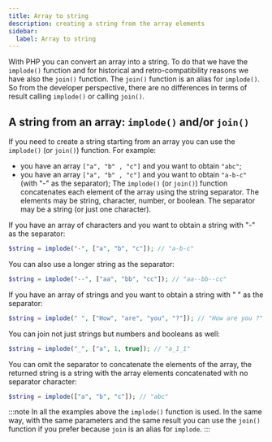 ```yaml
---
title: Array to string
description: creating a string from the array elements
sidebar:
  label: Array to string
---
```


With PHP you can convert an array into a string.
To do that we have the `implode()` function and for historical and retro-compatibility reasons we have also the `join()` function. The `join()` function is an alias for `implode()`. So from the developer perspective, there are no differences in terms of result calling `implode()` or calling `join()`.

## A string from an array:  `implode()` and/or `join()`

If you need to create a string starting from an array you can use the `implode()` (or `join()`) function.
For example:
- you have an array `["a", "b" , "c"]` and you want to obtain `"abc"`;
- you have an array `["a", "b" , "c"]` and you want to obtain `"a-b-c"` (with "-" as the separator);
The `implode()` (or `join()`) function concatenates each element of the array using the string separator.
The elements may be string, character, number, or boolean.
The separator may be a string (or just one character).

If you have an array of characters and you want to obtain a string with "-" as the separator:
```php
$string = implode("-", ["a", "b", "c"]); // "a-b-c"
```
You can also use a longer string as the separator:
```php
$string = implode("--", ["aa", "bb", "cc"]); // "aa--bb--cc"
```

If you have an array of strings and you want to obtain a string with " " as the separator:
```php
$string = implode(" ", ["How", "are", "you", "?"]); // "How are you ?"
```
You can join not just strings but numbers and booleans as well:
```php
$string = implode("_", ["a", 1, true]); // "a_1_1"
```

You can omit the separator to concatenate the elements of the array, the returned string is a string with the array elements concatenated with no separator character:
```php
$string = implode(["a", "b", "c"]); // "abc"
```

:::note
In all the examples above the `implode()` function is used. In the same way, with the same parameters and the same result you can use the `join()` function if you prefer because `join` is an alias for `implode`.
:::

